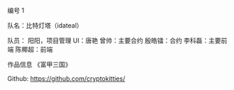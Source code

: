 编号 1

队名：比特灯塔（idateal）

队员：
阳阳，项目管理
UI：唐艳
曾帅：主要合约
殷皓镭：合约
李科磊：主要前端
陈椰超：前端

作品信息
《富甲三国》

Github: https://github.com/cryptokitties/
